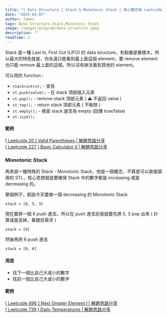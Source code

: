 ```yaml
---
title: "[ Data Structure ] Stack & Monotonic Stack | 核心概念與 Leetcode 題型解析"
date: "2025-03-07"
author: James
tags: Data Structure,Stack,Monotonic Stack
image: /images/program/data-structure.jpeg
description: ""
readTime: 2
---
```


Stack 是一種 Last In, First Out (LIFO) 的 data structure，有點像是疊積木，所以最大的特色就是，你永遠只能看到最上面這個 element，要 remove element 也只能 remove 最上面的這個，所以沒有辦法看到其他的 element。

可以用的 function :

- `stack<int>st;` - 宣告
- `st.push(value);` - 在 stack 頂部插入元素
- `st.pop();`	- remove stack 頂部元素 ( ⚠️ 不返回 value )
- `st.top();`	- return stack 頂部元素 ( 不刪除 )
- `st.empty();` - 檢查 stack 是否為 empty (回傳 true/false)
- `st.size();`

#### **範例**

[[ Leetcode 20 ] Valid Parentheses | 解題思路分享](https://jamesblogger.com/leetcode/leetcode-20/)<br>
[[ Leetcode 227 ] Basic Calculator II | 解題思路分享](https://jamesblogger.com/leetcode/leetcode-227/)

### **Monotonic Stack**

再來說一種特殊的 Stack - Monotonic Stack，他是一個概念，不算是可以直接調用的 STL，核心思想就是要確保 Stack 中的數字都是 increasing 或是 decreasing 的。

舉個例子，假設今天要做一個 decreasing 的 Monotonic Stack

```
stack = [8, 5, 3]
```

現在要將一個 6 push 進去，所以在 push 進去前我就要先將 5, 3 pop 出來 ( 計算或是丟掉，看題目需求 )

```
stack = [8]
```

然後再把 6 push 進去

```
stack = [8, 6]
```

#### **用途**

- 找下一個比自己大或小的數字
- 找前一個比自己大或小的數字

#### **範例**

[[ Leetcode 496 ] Next Greater Element I | 解題思路分享](https://jamesblogger.com/leetcode/leetcode-496/)<br>
[[ Leetcode 739 ] Daily Temperatures | 解題思路分享](https://jamesblogger.com/leetcode/leetcode-739/)